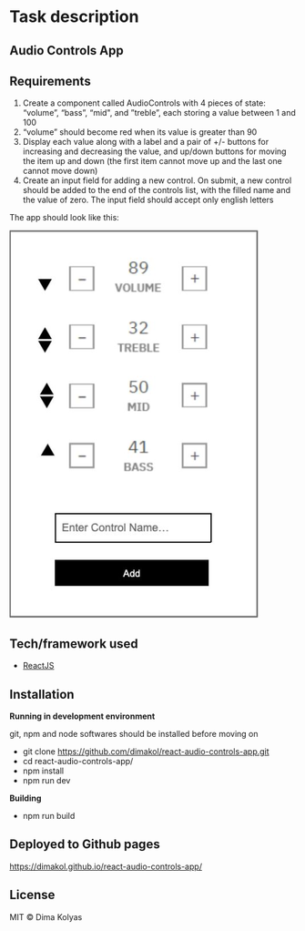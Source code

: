 # Task description

## Audio Controls App

## Requirements

1. Create a component called AudioControls with 4 pieces of state: “volume”, “bass”, “mid",
   and ”treble”, each storing a value between 1 and 100
2. “volume” should become red when its value is greater than 90
3. Display each value along with a label and a pair of +/- buttons for increasing and
   decreasing the value, and up/down buttons for moving the item up and down (the first
   item cannot move up and the last one cannot move down)
4. Create an input field for adding a new control. On submit, a new control should be added
   to the end of the controls list, with the filled name and the value of zero. The input field
   should accept only english letters

The app should look like this:

![image](screenshots/UI-mockup.jpg?raw=true "UI mockup")

## Tech/framework used

- [ReactJS](https://reactjs.org/)

## Installation

**Running in development environment**

git, npm and node softwares should be installed before moving on

- git clone https://github.com/dimakol/react-audio-controls-app.git
- cd react-audio-controls-app/
- npm install
- npm run dev

**Building**

- npm run build

## Deployed to Github pages

https://dimakol.github.io/react-audio-controls-app/

## License

MIT © Dima Kolyas

